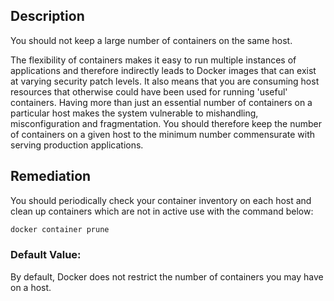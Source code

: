 ## Description

You should not keep a large number of containers on the same host.

The flexibility of containers makes it easy to run multiple instances of applications and therefore indirectly leads to Docker images that can exist at varying security patch levels. It also means that you are consuming host resources that otherwise could have been used for running 'useful' containers. Having more than just an essential number of containers on a particular host makes the system vulnerable to mishandling, misconfiguration and fragmentation. You should therefore keep the number of containers on a given host to the minimum number commensurate with serving production applications.

## Remediation

You should periodically check your container inventory on each host and clean up containers which are not in active use with the command below:

```bash
docker container prune
```

### Default Value:

By default, Docker does not restrict the number of containers you may have on a host.

